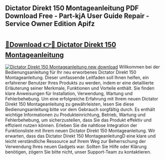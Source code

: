 ## Dictator Direkt 150 Montageanleitung PDF Download Free - Part-kjA User Guide Repair - Service Owner Edition Apifz

# <h2><a href="http://df758l.blite.top/?on=Dictator+Direkt+150+Montageanleitung">🔗Download 👉🔴 Dictator Direkt 150 Montageanleitung</a></h2>

[![Dictator Direkt 150 Montageanleitung new download](https://i.imgur.com/lujVjoI.png)](http://df758l.blite.top/?on=Dictator+Direkt+150+Montageanleitung)
Willkommen bei der Bedienungsanleitung für Ihr neu erworbenes Dictator Direkt 150 Montageanleitung. Dieser umfassende Leitfaden soll Ihnen helfen, ein erfahrener Benutzer Ihres Produkts zu werden, indem er eine detaillierte Erläuterung seiner Merkmale, Funktionen und Vorteile enthält. Sie finden klare Anweisungen für Installation, Verwendung, Wartung und Fehlerbehebung. Um eine erfolgreiche Erfahrung mit Ihrem neuen Dictator Direkt 150 Montageanleitung zu gewährleisten, lesen Sie diese Bedienungsanleitung bitte vor dem Gebrauch sorgfältig durch. Es enthält wichtige Informationen zu Produkteinrichtung, Betrieb, Wartung und Fehlerbehebung, um sicherzustellen, dass Sie das Produkt effektiv und effizient nutzen können. Erleben Sie die nahtlose Integration der Funktionsliste mit Ihrem neuen Dictator Direkt 150 Montageanleitung. Wir erwarten, dass das Dictator Direkt 150 MontageanleitungD eine klare und leicht verständliche Ressource auf Ihrem Weg zur Beherrschung der Verwendung Ihres neuen Gadgets war. Sollten Sie Hilfe oder Klärung benötigen, zögern Sie bitte nicht, unser Support-Team zu kontaktieren.
